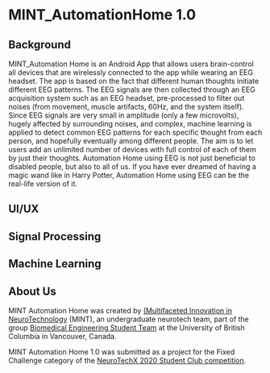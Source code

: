 # MINT_AutomationHome 1.0

## Background
MINT_Automation Home is an Android App that allows users brain-control all devices that are wirelessly connected to the app while wearing an EEG headset. The app is based on the fact that different human thoughts initiate different EEG patterns. The EEG signals are then collected through an EEG acquisition system such as an EEG headset, pre-processed to filter out noises (from movement, muscle artifacts, 60Hz, and the system itself). Since EEG signals are very small in amplitude (only a few microvolts), hugely affected by surrounding noises, and complex, machine learning is applied to detect common EEG patterns for each specific thought from each person, and hopefully eventually among different people. The aim is to let users add an unlimited number of devices with full control of each of them by just their thoughts. Automation Home using EEG is not just beneficial to disabled people, but also to all of us. If you have ever dreamed of having a magic wand like in Harry Potter, Automation Home using EEG can be the real-life version of it.

## UI/UX

## Signal Processing

## Machine Learning

## About Us
MINT Automation Home was created by [(Multifaceted Innovation in NeuroTechnology](https://ubcmint.github.io/) (MINT), an undergraduate neurotech team, part of the group [Biomedical Engineering Student Team](http://www.ubcbest.com/) at the University of British Columbia in Vancouver, Canada.

MINT Automation Home 1.0 was submitted as a project for the Fixed Challenge category of the [NeuroTechX 2020 Student Club competition](https://neurotechx.github.io/studentclubs/competition/).
